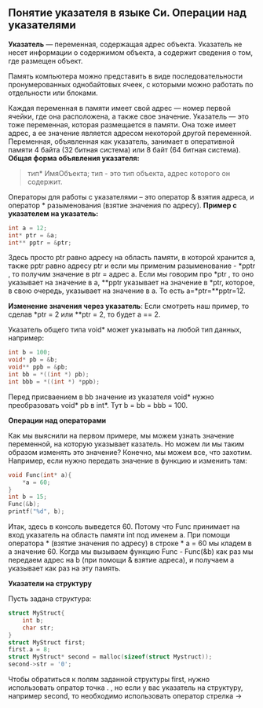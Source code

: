 ## Понятие указателя в языке Си. Операции над указателями

**Указатель** — переменная, содержащая адрес объекта. Указатель не несет информации о содержимом объекта, а содержит сведения о том, где размещен объект. 

Память компьютера можно представить в виде последовательности пронумерованных однобайтовых ячеек, с которыми можно работать по отдельности или блоками.

Каждая переменная в памяти имеет свой адрес — номер первой ячейки, где она расположена, а также свое значение. Указатель — это тоже переменная, которая размещается в памяти. Она тоже имеет адрес, а ее значение является адресом некоторой другой переменной. Переменная, объявленная как указатель, занимает в оперативной памяти 4 байта (32 битная система) или 8 байт (64 битная система). 
**Общая форма объявления указателя:**
>тип* ИмяОбъекта;
тип - это тип объекта, адрес которого он содержит.

Операторы для работы с указателями – это оператор & взятия адреса, и оператор * разыменования (взятие значения по адресу). 
**Пример с указателем на указатель:**
```c
int a = 12;
int* ptr = &a;
int** pptr = &ptr;
```
Здесь просто ptr равно адресу на область памяти, в которой хранится а, также pptr равно адресу ptr и если мы применим разыменование - *pptr , то получим значение в ptr = адрес а. Если мы говорим про *ptr , то оно указывает на значение в а,  **pptr указывает на значение в *ptr, которое, в свою очередь, указывает на значение в а. То есть а=*ptr=**pptr=12.

**Изменение значения через указатель**:
Если смотреть наш пример, то сделав *ptr = 2 или **ptr = 2, то будет а == 2.
	
Указатель общего типа void* может указывать на любой тип данных, например:
```c
int b = 100;
void* pb = &b;
void** ppb = &pb;
int bb = *((int *) pb);
int bbb = *((int *) *ppb);
```
Перед присваением в bb значение из указателя void* нужно преобразовать void* pb в int*. Тут b = bb = bbb = 100.

**Операции над операторами**

Как мы выяснили на первом примере, мы можем узнать значение переменной, на которую указывает казатель. Но можем ли мы таким образом изменять это значение? Конечно, мы можем все, что захотим. 
Например, если нужно передать значение в функцию и изменить там:
```c
void Func(int* a){
	*a = 60;
}
int b = 15;
Func(&b);
printf("%d", b);
```
Итак, здесь в консоль выведется 60. Потому что Func принимает на вход указатель на область памяти int под именем а. При помощи оператора * (взятие значения по адресу) в строке * а = 60 мы кладем в а значение 60. Когда мы вызываем функцию Func - Func(&b) как раз мы передаем адрес на b (при помощи & взятие адреса), и получаем а указывает как раз на эту память.

**Указатели на структуру**

Пусть задана структура:
```c
struct MyStruct{
	int b;
	char str;
}
struct MyStruct first;
first.a = 8;
struct MyStruct* second = malloc(sizeof(struct Mystruct));
second->str = '0';
```
Чтобы обратиться к полям заданной структуры first, нужно использовать опратор точка . , но если у вас указатель на структуру, например second, то необходимо использовать оператор стрелка ->
